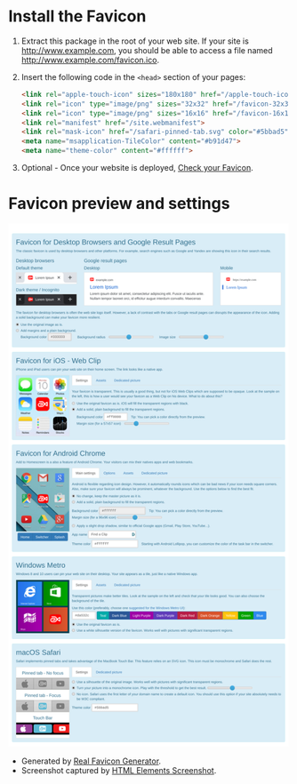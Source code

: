 # Install the Favicon

1. Extract this package in the root of your web site. If your site is http://www.example.com, you should be able to access a file named http://www.example.com/favicon.ico.
2. Insert the following code in the `<head>` section of your pages:

   ```html
   <link rel="apple-touch-icon" sizes="180x180" href="/apple-touch-icon.png">
   <link rel="icon" type="image/png" sizes="32x32" href="/favicon-32x32.png">
   <link rel="icon" type="image/png" sizes="16x16" href="/favicon-16x16.png">
   <link rel="manifest" href="/site.webmanifest">
   <link rel="mask-icon" href="/safari-pinned-tab.svg" color="#5bbad5">
   <meta name="msapplication-TileColor" content="#b91d47">
   <meta name="theme-color" content="#ffffff">
   ```
3. Optional - Once your website is deployed, [Check your Favicon](https://realfavicongenerator.net/favicon_checker).

# Favicon preview and settings
![Favicon page](https://raw.githubusercontent.com/findaclip/branding/main/.github/screenshots/favicon_page.png)

- Generated by [Real Favicon Generator](https://realfavicongenerator.net/).
- Screenshot captured by [HTML Elements Screenshot](https://chrome.google.com/webstore/detail/html-elements-screenshot/mckfdaahjhmnchjihljdiakamamondld/related).

